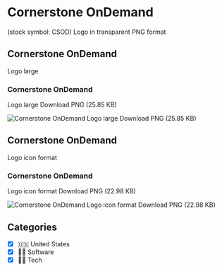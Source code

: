 # Cornerstone OnDemand
 (stock symbol: CSOD) Logo in transparent PNG format

## Cornerstone OnDemand
 Logo large

### Cornerstone OnDemand
 Logo large Download PNG (25.85 KB)

![Cornerstone OnDemand
 Logo large Download PNG (25.85 KB)](/img/orig/CSOD_BIG-9f62eeae.png)

## Cornerstone OnDemand
 Logo icon format

### Cornerstone OnDemand
 Logo icon format Download PNG (22.98 KB)

![Cornerstone OnDemand
 Logo icon format Download PNG (22.98 KB)](/img/orig/CSOD-4367f431.png)



## Categories
- [x] 🇺🇸 United States
- [x] 👨‍💻 Software
- [x] 👩‍💻 Tech
